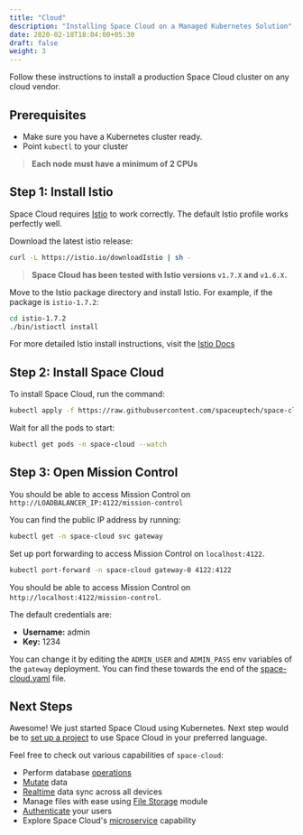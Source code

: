```yaml
---
title: "Cloud"
description: "Installing Space Cloud on a Managed Kubernetes Solution"
date: 2020-02-18T18:04:00+05:30
draft: false
weight: 3
---
```


Follow these instructions to install a production Space Cloud cluster on any cloud vendor.

## Prerequisites

- Make sure you have a Kubernetes cluster ready.
- Point `kubectl` to your cluster

> **Each node must have a minimum of 2 CPUs**

## Step 1: Install Istio

Space Cloud requires [Istio](https://istio.io/docs/setup/getting-started/) to work correctly. The default Istio profile works perfectly well.

Download the latest istio release:
```bash
curl -L https://istio.io/downloadIstio | sh -
```

> **Space Cloud has been tested with Istio versions `v1.7.X` and `v1.6.X`.**

Move to the Istio package directory and install Istio. For example, if the package is `istio-1.7.2`:
```bash
cd istio-1.7.2
./bin/istioctl install
```

For more detailed Istio install instructions, visit the [Istio Docs](https://istio.io/latest/docs/setup/install/istioctl/)

## Step 2: Install Space Cloud

To install Space Cloud, run the command:

```bash
kubectl apply -f https://raw.githubusercontent.com/spaceuptech/space-cloud/master/install-manifests/kubernetes/prod/space-cloud.yaml
```

Wait for all the pods to start:

```bash
kubectl get pods -n space-cloud --watch
```

## Step 3: Open Mission Control

You should be able to access Mission Control on `http://LOADBALANCER_IP:4122/mission-control`

You can find the public IP address by running:

```bash
kubectl get -n space-cloud svc gateway
```

Set up port forwarding to access Mission Control on `localhost:4122`.

```bash
kubectl port-forward -n space-cloud gateway-0 4122:4122
```

You should be able to access Mission Control on `http://localhost:4122/mission-control`.

The default credentials are:
- **Username:** admin
- **Key:** 1234

You can change it by editing the `ADMIN_USER` and `ADMIN_PASS` env variables of the `gateway` deployment. You can find these towards the end of the [space-cloud.yaml](https://raw.githubusercontent.com/spaceuptech/space-cloud/master/install-manifests/kubernetes/prod/space-cloud.yaml) file.  

## Next Steps

Awesome! We just started Space Cloud using Kubernetes. Next step would be to [set up a project](/introduction/setting-up-project/) to use Space Cloud in your preferred language.

Feel free to check out various capabilities of `space-cloud`:

- Perform database [operations](/storage/database/queries)
- [Mutate](/storage/database/mutations) data
- [Realtime](/storage/database/subscriptions) data sync across all devices
- Manage files with ease using [File Storage](/storage/filestore) module
- [Authenticate](/user-management) your users
- Explore Space Cloud's [microservice](/microservices) capability
